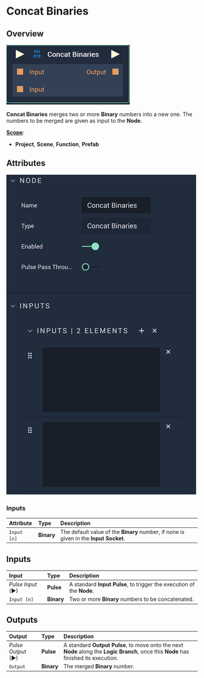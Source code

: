 # Concat Binaries

## Overview

![The Concat Binaries Node.](../../.gitbook/assets/concatbinariesnode.png)

**Concat Binaries** merges two or more **Binary** numbers into a new one. The numbers to be merged are given as input to the **Node**.

[**Scope**](../overview.md#scopes):
*  **Project**, **Scene**, **Function**, **Prefab**

## Attributes

![The Concat Binaries Node Attributes.](../../.gitbook/assets/concatbinariesattributes.png)

### Inputs

| Attribute | Type | Description |
| :--- | :--- | :--- |
| `Input [n]` | **Binary** | The default value of the **Binary** number, if none is given in the **Input Socket**. |

## Inputs

| Input | Type | Description |
| :--- | :--- | :--- |
| _Pulse Input_ \(►\) | **Pulse** | A standard **Input Pulse**, to trigger the execution of the **Node**. |
| `Input [n]` | **Binary** | Two or more **Binary** numbers to be concatenated. |

## Outputs

| Output | Type | Description |
| :--- | :--- | :--- |
| _Pulse Output_ \(►\) | **Pulse** | A standard **Output Pulse**, to move onto the next **Node** along the **Logic Branch**, once this **Node** has finished its execution. |
| `Output` | **Binary** | The merged **Binary** number. |

